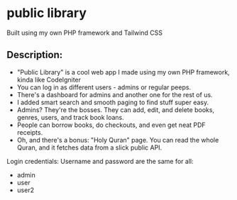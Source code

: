 # public library

Built using my own PHP framework and Tailwind CSS

## Description:

- "Public Library" is a cool web app I made using my own PHP framework, kinda like CodeIgniter
- You can log in as different users - admins or regular peeps.
- There's a dashboard for admins and another one for the rest of us.
- I added smart search and smooth paging to find stuff super easy.
- Admins? They're the bosses. They can add, edit, and delete books, genres, users, and track book loans.
- People can borrow books, do checkouts, and even get neat PDF receipts.
- Oh, and there's a bonus: "Holy Quran" page. You can read the whole Quran, and it fetches data from a slick public API.


Login credentials:
Username and password are the same for all:
- admin
- user
- user2
